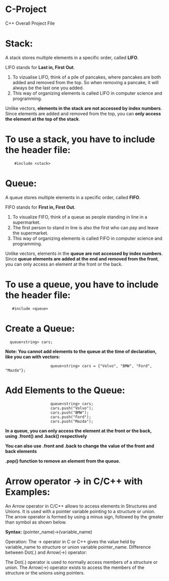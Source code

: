 # C-Project
C++ Overall Project File

# Stack:
A stack stores multiple elements in a specific order, called **LIFO**.

LIFO stands for **Last in, First Out**. 

1) To vizualise LIFO, think of a pile of pancakes, where pancakes are both added and removed from the top. So when removing a pancake, it will always be the last one you added. 
2) This way of organizing elements is called LIFO in computer science and programming.

Unlike vectors, **elements in the stack are not accessed by index numbers**. Since elements are added and removed from the top, you can **only access the element at the top of the stack**.

# To use a stack, you have to include the <stack> header file:
        #include <stack>
# Queue:
A queue stores multiple elements in a specific order, called **FIFO**.

FIFO stands for **First in, First Out**. 

1) To visualize FIFO, think of a queue as people standing in line in a supermarket.
2) The first person to stand in line is also the first who can pay and leave the supermarket.
3) This way of organizing elements is called FIFO in computer science and programming.

Unlike vectors, elements in the **queue are not accessed by index numbers**. Since **queue elements are added at the end and removed from the front**, you can only access an element at the front or the back.

# To use a queue, you have to include the <queue> header file:
       #include <queue>
# Create a Queue:
      queue<string> cars;
      
**Note: You cannot add elements to the queue at the time of declaration, like you can with vectors:**

                        queue<string> cars = {"Volvo", "BMW", "Ford", "Mazda"};
# Add Elements to the Queue:

                        queue<string> cars;
                        cars.push("Volvo");
                        cars.push("BMW");
                        cars.push("Ford");
                        cars.push("Mazda");
                        
**In a queue, you can only access the element at the front or the back, using .front() and .back() respectively**

**You can also use .front and .back to change the value of the front and back elements**

**.pop() function to remove an element from the queue.**


# Arrow operator -> in C/C++ with Examples:

An Arrow operator in C/C++ allows to access elements in Structures and Unions. It is used with a pointer variable pointing to a structure or union. The arrow operator is formed by using a minus sign, followed by the greater than symbol as shown below. 

**Syntax:**
(pointer_name)->(variable_name)

Operation: The -> operator in C or C++ gives the value held by variable_name to structure or union variable pointer_name.
Difference between Dot(.) and Arrow(->) operator:  

The Dot(.) operator is used to normally access members of a structure or union.
The Arrow(->) operator exists to access the members of the structure or the unions using pointers.
                

